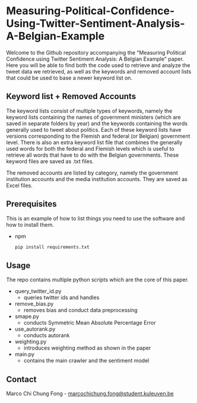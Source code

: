 # Measuring-Political-Confidence-Using-Twitter-Sentiment-Analysis-A-Belgian-Example

Welcome to the Github repository accompanying the "Measuring Political Confidence using Twitter Sentiment Analysis: A Belgian Example" paper.
Here you will be able to find both the code used to retrieve and analyze the tweet data we retrieved, as well as the keywords and removed account lists that
could be used to base a newer keyword list on.
## Keyword list + Removed Accounts
The keyword lists consist of multiple types of keywords, namely the keyword lists containing the names of government ministers (which are saved in separate folders by year) and the keywords containing the words generally used to tweet about politics. Each of these keyword lists have versions corresponding to the Flemish and federal (or Belgian) government level. There is also an extra keyword list file that combines the generally used words for both the federal and Flemish levels which is useful to retrieve all words that have to do with the Belgian governments. These keyword files are saved as .txt files.

The removed accounts are listed by category, namely the government institution accounts and the media institution accounts. They are saved as Excel files.

## Prerequisites

This is an example of how to list things you need to use the software and how to install them. 
* npm
  ```sh
  pip install requirements.txt
  ```

<!-- USAGE EXAMPLES -->
## Usage

The repo contains multiple python scripts which are the core of this paper. 

- query_twitter_id.py
  - queries twitter ids and handles 
- remove_bias.py
  - removes bias and conduct data preprocessing
- smape.py
  - conducts Symmetric Mean Absolute Percentage Error
- use_autorank.py
  - conducts autorank 
- weighting.py
  - introduces weighting method as shown in the paper
- main.py
  - contains the main crawler and the sentiment model

## Contact

Marco Chi Chung Fong - marcochichung.fong@student.kuleuven.be
